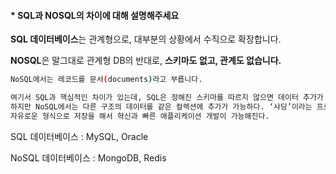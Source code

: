 #### * SQL과 NOSQL의 차이에 대해 설명해주세요

**SQL 데이터베이스**는 관계형으로,  대부분의 상황에서 수직으로 확장합니다.

**NOSQL**은 말그대로 관계형 DB의 반대로, **스키마도 없고, 관계도 없습니다.** 

```bash
NoSQL에서는 레코드를 문서(documents)라고 부릅니다.

여기서 SQL과 핵심적인 차이가 있는데, SQL은 정해진 스키마를 따르지 않으면 데이터 추가가 불가능하다. 
하지만 NoSQL에서는 다른 구조의 데이터를 같은 컬렉션에 추가가 가능하다. ‘샤딩’이라는 프로세스를 거쳐 수평 확장을 하고,
자유로운 형식으로 저장을 해서 혁신과 빠른 애플리케이션 개발이 가능해진다.

```
SQL 데이터베이스 : MySQL, Oracle

NoSQL 데이터베이스 : MongoDB, Redis
